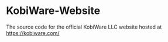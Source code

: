# KobiWare-Website
The source code for the official KobiWare LLC website hosted at https://kobiware.com/